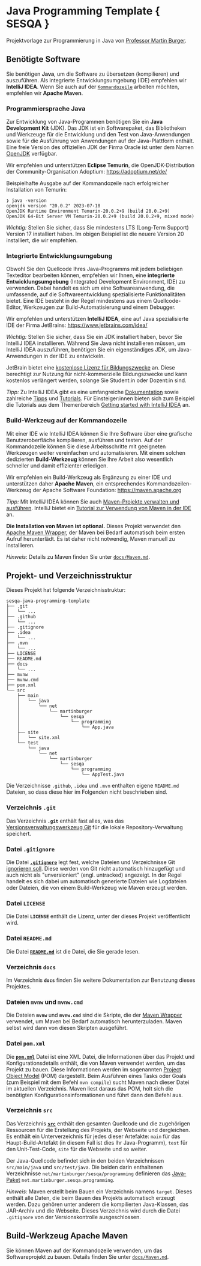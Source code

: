 # Java Programming Template { SESQA }

Projektvorlage zur Programmierung in Java von [Professor Martin Burger](https://sesqa.martin-burger.net).

## Benötigte Software

Sie benötigen **Java**, um die Software zu übersetzen (kompilieren) und auszuführen. Als integrierte Entwicklungsumgebung (IDE) empfehlen wir **IntelliJ IDEA**. Wenn Sie auch auf der [`Kommandozeile`](https://de.wikipedia.org/wiki/Kommandozeile) arbeiten möchten, empfehlen wir **Apache Maven**.

### Programmiersprache Java

Zur Entwicklung von Java-Programmen benötigen Sie ein **Java Development Kit** (JDK). Das JDK ist ein Softwarepaket, das Bibliotheken und Werkzeuge für die Entwicklung und den Test von Java-Anwendungen sowie für die Ausführung von Anwendungen auf der Java-Plattform enthält. Eine freie Version des offiziellen JDK der Firma Oracle ist unter dem Namen [OpenJDK](https://de.wikipedia.org/wiki/OpenJDK) verfügbar.

Wir empfehlen und unterstützen **Eclipse Temurin**, die OpenJDK-Distribution der Community-Organisation Adoptium: <https://adoptium.net/de/>

Beispielhafte Ausgabe auf der Kommandozeile nach erfolgreicher Installation von Temurin:

```shell
❯ java -version
openjdk version "20.0.2" 2023-07-18
OpenJDK Runtime Environment Temurin-20.0.2+9 (build 20.0.2+9)
OpenJDK 64-Bit Server VM Temurin-20.0.2+9 (build 20.0.2+9, mixed mode)
```

*Wichtig:* Stellen Sie sicher, dass Sie mindestens LTS (Long-Term Support) Version 17 installiert haben. Im obigen Beispiel ist die neuere Version 20 installiert, die wir empfehlen.

### Integrierte Entwicklungsumgebung

Obwohl Sie den Quellcode Ihres Java-Programms mit jedem beliebigen Texteditor bearbeiten können, empfehlen wir Ihnen, eine **integrierte Entwicklungsumgebung** (Integrated Development Environment, IDE) zu verwenden. Dabei handelt es sich um eine Softwareanwendung, die umfassende, auf die Softwareentwicklung spezialisierte Funktionalitäten bietet. Eine IDE besteht in der Regel mindestens aus einem Quellcode-Editor, Werkzeugen zur Build-Automatisierung und einem Debugger.

Wir empfehlen und unterstützen **IntelliJ IDEA**, eine auf Java spezialisierte IDE der Firma JetBrains: <https://www.jetbrains.com/idea/>

*Wichtig:* Stellen Sie sicher, dass Sie ein JDK installiert haben, bevor Sie IntelliJ IDEA installieren. Während Sie Java nicht installieren müssen, um IntelliJ IDEA auszuführen, benötigen Sie ein eigenständiges JDK, um Java-Anwendungen in der IDE zu entwickeln.

JetBrain bietet eine [kostenlose Lizenz für Bildungszwecke](https://www.jetbrains.com/community/education/) an. Diese berechtigt zur Nutzung für nicht-kommerzielle Bildungszwecke und kann kostenlos verlängert werden, solange Sie Student:in oder Dozent:in sind.

*Tipp:* Zu IntelliJ IDEA gibt es eine umfangreiche [Dokumentation](https://www.jetbrains.com/help/idea/getting-started.html) sowie zahlreiche [Tipps](https://www.jetbrains.com/idea/guide/tips/) und [Tutorials](https://www.jetbrains.com/idea/guide/tutorials/). Für Einsteiger:innen bieten sich zum Beispiel die Tutorials aus dem Themenbereich [Getting started with IntelliJ IDEA](https://www.jetbrains.com/idea/guide/tutorials/getting-started-intellij-idea/) an.

### Build-Werkzeug auf der Kommandozeile

Mit einer IDE wie IntelliJ IDEA können Sie Ihre Software über eine grafische Benutzeroberfläche kompilieren, ausführen und testen. Auf der Kommandozeile können Sie diese Arbeitsschritte mit geeigneten Werkzeugen weiter vereinfachen und automatisieren. Mit einem solchen dedizierten **Build-Werkzeug** können Sie Ihre Arbeit also wesentlich schneller und damit effizienter erledigen.

Wir empfehlen ein Build-Werkzeug als Ergänzung zu einer IDE und unterstützen daher **Apache Maven**, ein entsprechendes Kommandozeilen-Werkzeug der Apache Software Foundation: <https://maven.apache.org>

*Tipp:* Mit IntelliJ IDEA können Sie auch [Maven-Projekte verwalten und ausführen](https://www.jetbrains.com/help/idea/maven-support.html). IntelliJ bietet ein [Tutorial zur Verwendung von Maven in der IDE](https://www.jetbrains.com/idea/guide/tutorials/working-with-maven/) an.

**Die Installation von Maven ist optional.** Dieses Projekt verwendet den [Apache Maven Wrapper](https://maven.apache.org/wrapper/), der Maven bei Bedarf automatisch beim ersten Aufruf herunterlädt. Es ist daher nicht notwendig, Maven manuell zu installieren.

*Hinweis*: Details zu Maven finden Sie unter [`docs/Maven.md`](docs/Maven.md).

## Projekt- und Verzeichnisstruktur

Dieses Projekt hat folgende Verzeichnisstruktur:

```text
sesqa-java-programming-template
├── .git
│   └── ...
├── .github
│   └── ...
├── .gitignore
├── .idea
│   └── ...
├── .mvn
│   └── ...
├── LICENSE
├── README.md
├── docs
│   └── ...
├── mvnw
├── mvnw.cmd
├── pom.xml
└── src
    ├── main
    │   └── java
    │       └── net
    │           └── martinburger
    │               └── sesqa
    │                   └── programming
    │                       └── App.java
    ├── site
    │   └── site.xml
    └── test
        └── java
            └── net
                └── martinburger
                    └── sesqa
                        └── programming
                            └── AppTest.java
```

Die Verzeichnisse `.github`, `.idea` und `.mvn` enthalten eigene `README.md` Dateien, so dass diese hier im Folgenden nicht beschrieben sind.

### Verzeichnis `.git`

Das Verzeichnis **`.git`** enthält fast alles, was das [Versionsverwaltungswerkzeug Git](https://git-scm.com/book/de/v2/Erste-Schritte-Was-ist-Versionsverwaltung%3F) für die lokale Repository-Verwaltung speichert.

### Datei `.gitignore`

Die Datei **[`.gitignore`](https://git-scm.com/docs/gitignore)** legt fest, welche Dateien und Verzeichnisse Git [ignorieren soll](https://docs.github.com/de/get-started/getting-started-with-git/ignoring-files). Diese werden von Git nicht automatisch hinzugefügt und auch nicht als "unversioniert" (engl. untracked) angezeigt. In der Regel handelt es sich dabei um automatisch generierte Dateien wie Logdateien oder Dateien, die von einem Build-Werkzeug wie Maven erzeugt werden.

### Datei `LICENSE`

Die Datei **`LICENSE`** enthält die Lizenz, unter der dieses Projekt veröffentlicht wird.

### Datei `README.md`

Die Datei **[`README.md`](https://docs.github.com/de/repositories/managing-your-repositorys-settings-and-features/customizing-your-repository/about-readmes)** ist die Datei, die Sie gerade lesen.

### Verzeichnis `docs`

Im Verzeichnis **`docs`** finden Sie weitere Dokumentation zur Benutzung dieses Projektes.

### Dateien `mvnw` und `mvnw.cmd`

Die Dateien **`mvnw`** und **`mvnw.cmd`** sind die Skripte, die der [Maven Wrapper](https://maven.apache.org/wrapper/) verwendet, um Maven bei Bedarf automatisch herunterzuladen. Maven selbst wird dann von diesen Skripten ausgeführt.

### Datei `pom.xml`

Die **[`pom.xml`](https://maven.apache.org/pom.html)** Datei ist eine XML Datei, die Informationen über das Projekt und Konfigurationsdetails enthält, die von Maven verwendet werden, um das Projekt zu bauen. Diese Informationen werden im sogenannten [Project Object Model](https://maven.apache.org/guides/introduction/introduction-to-the-pom.html) (POM) dargestellt. Beim Ausführen eines Tasks oder Goals (zum Beispiel mit dem Befehl `mvn compile`) sucht Maven nach dieser Datei im aktuellen Verzeichnis. Maven liest daraus das POM, holt sich die benötigten Konfigurationsinformationen und führt dann den Befehl aus.

### Verzeichnis `src`

Das Verzeichnis **[`src`](https://maven.apache.org/guides/introduction/introduction-to-the-standard-directory-layout.html)** enthält den gesamten Quellcode und die zugehörigen Ressourcen für die Erstellung des Projekts, der Webseite und dergleichen. Es enthält ein Unterverzeichnis für jedes dieser Artefakte: `main` für das Haupt-Build-Artefakt (in diesem Fall ist dies Ihr Java-Programm), `test` für den Unit-Test-Code, `site` für die Webseite und so weiter.

Der Java-Quellcode befindet sich in den beiden Verzeichnissen `src/main/java` und `src/test/java`. Die beiden darin enthaltenen Verzeichnisse `net/martinburger/sesqa/programming` definieren das [Java-Paket](https://dh-cologne.github.io/java-wegweiser/articles/Packages-package-und-import.html) `net.martinburger.sesqa.programming`.

*Hinweis:* Maven erstellt beim Bauen ein Verzeichnis namens `target`. Dieses enthält alle Daten, die beim Bauen des Projekts automatisch erzeugt werden. Dazu gehören unter anderem die kompilierten Java-Klassen, das JAR-Archiv und die Webseite. Dieses Verzeichnis wird durch die Datei `.gitignore` von der Versionskontrolle ausgeschlossen.

## Build-Werkzeug Apache Maven

Sie können Maven auf der Kommandozeile verwenden, um das Softwareprojekt zu bauen. Details finden Sie unter [`docs/Maven.md`](docs/Maven.md).
